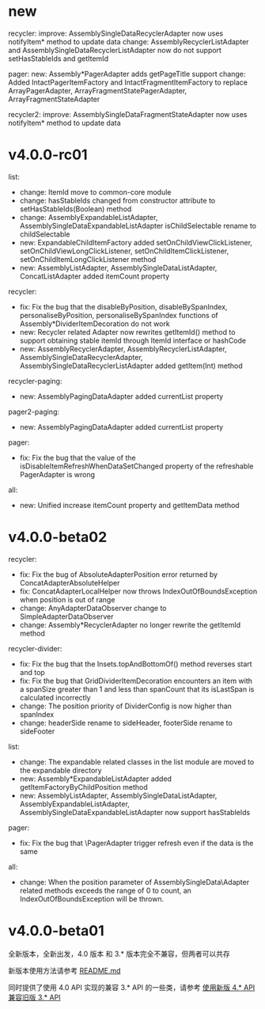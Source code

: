 # new

recycler: 
improve: AssemblySingleDataRecyclerAdapter now uses notifyItem\* method to update data
change: AssemblyRecyclerListAdapter and AssemblySingleDataRecyclerListAdapter now do not support setHasStableIds and getItemId

pager:
new: Assembly\*PagerAdapter adds getPageTitle support
change: Added IntactPagerItemFactory and IntactFragmentItemFactory to replace ArrayPagerAdapter, ArrayFragmentStatePagerAdapter, ArrayFragmentStateAdapter

recycler2:
improve: AssemblySingleDataFragmentStateAdapter now uses notifyItem\* method to update data

# v4.0.0-rc01

list:
* change: ItemId move to common-core module
* change: hasStableIds changed from constructor attribute to setHasStableIds(Boolean) method
* change: AssemblyExpandableListAdapter, AssemblySingleDataExpandableListAdapter isChildSelectable rename to childSelectable
* new: ExpandableChildItemFactory added setOnChildViewClickListener, setOnChildViewLongClickListener, setOnChildItemClickListener, setOnChildItemLongClickListener method
* new: AssemblyListAdapter, AssemblySingleDataListAdapter, ConcatListAdapter added itemCount property

recycler:
* fix: Fix the bug that the disableByPosition, disableBySpanIndex, personaliseByPosition, personaliseBySpanIndex functions of Assembly\*DividerItemDecoration do not work
* new: Recycler related Adapter now rewrites getItemId() method to support obtaining stable itemId through ItemId interface or hashCode
* new: AssemblyRecyclerAdapter, AssemblyRecyclerListAdapter, AssemblySingleDataRecyclerAdapter, AssemblySingleDataRecyclerListAdapter added getItem(Int) method

recycler-paging:
* new: AssemblyPagingDataAdapter added currentList property

pager2-paging:
* new: AssemblyPagingDataAdapter added currentList property

pager:
* fix: Fix the bug that the value of the isDisableItemRefreshWhenDataSetChanged property of the refreshable PagerAdapter is wrong

all:
* new: Unified increase itemCount property and getItemData method

# v4.0.0-beta02

recycler:
* fix: Fix the bug of AbsoluteAdapterPosition error returned by ConcatAdapterAbsoluteHelper 
* fix: ConcatAdapterLocalHelper now throws IndexOutOfBoundsException when position is out of range
* change: AnyAdapterDataObserver change to SimpleAdapterDataObserver
* change: Assembly\*RecyclerAdapter no longer rewrite the getItemId method
  
recycler-divider:
* fix: Fix the bug that the Insets.topAndBottomOf() method reverses start and top
* fix: Fix the bug that GridDividerItemDecoration encounters an item with a spanSize greater than 1 and less than spanCount that its isLastSpan is calculated incorrectly
* change: The position priority of DividerConfig is now higher than spanIndex
* change: headerSide rename to sideHeader, footerSide rename to sideFooter

list:
* change: The expandable related classes in the list module are moved to the expandable directory
* new: Assembly\*ExpandableListAdapter added getItemFactoryByChildPosition method
* new: AssemblyListAdapter, AssemblySingleDataListAdapter, AssemblyExpandableListAdapter, AssemblySingleDataExpandableListAdapter now support hasStableIds

pager:
* fix: Fix the bug that \PagerAdapter trigger refresh even if the data is the same

all:
* change: When the position parameter of AssemblySingleData\Adapter related methods exceeds the range of 0 to count, an IndexOutOfBoundsException will be thrown.


# v4.0.0-beta01

全新版本，全新出发，4.0 版本 和 3.\* 版本完全不兼容，但两者可以共存

新版本使用方法请参考 [README.md](README.md)

同时提供了使用 4.0 API 实现的兼容 3.\* API 的一些类，请参考 [使用新版 4.* API 兼容旧版 3.* API](docs/wiki/old_api_compat.md)